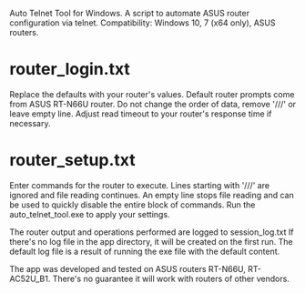 Auto Telnet Tool for Windows. 
A script to automate ASUS router configuration via telnet.
Compatibility: Windows 10, 7 (x64 only), ASUS routers.

router_login.txt
================
Replace the defaults with your router's values.
Default router prompts come from ASUS RT-N66U router. 
Do not change the order of data, remove '///' or leave empty line.
Adjust read timeout to your router's response time if necessary.

router_setup.txt
================
Enter commands for the router to execute.
Lines starting with '///' are ignored and file reading continues.
An empty line stops file reading and can be used to quickly disable the entire block of commands.
Run the auto_telnet_tool.exe to apply your settings.

The router output and operations performed are logged to session_log.txt 
If there's no log file in the app directory, it will be created on the first run.
The default log file is a result of running the exe file with the default content. 

The app was developed and tested on ASUS routers RT-N66U, RT-AC52U_B1.
There's no guarantee it will work with routers of other vendors.


